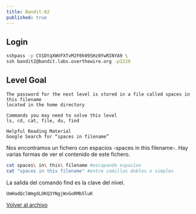 ```yaml
---
title: Bandit-02
published: true
---
```


## [](#header-1)Login

```bash
sshpass -p CV1DtqXWVFXTvM2F0k09SHz0YwRINYA9 \
ssh bandit2@bandit.labs.overthewire.org -p2220
```

## [](#header-1)Level Goal

```
The password for the next level is stored in a file called spaces in this filename
located in the home directory

Commands you may need to solve this level
ls, cd, cat, file, du, find

Helpful Reading Material
Google Search for “spaces in filename”
```

Nos encontramos un fichero con espacios -spaces in this filename-.  Hay varias formas de ver el 
contenido de este fichero.

```bash
cat spaces\ in\ this\ filename #escapando espacios
cat "spaces in this filename" #entre comillas dobles o simples
```

La salida del comando find es la clave del nivel.

```
UmHadQclWmgdLOKQ3YNgjWxGoRMb5luK
```

[Volver al archivo](archive)
